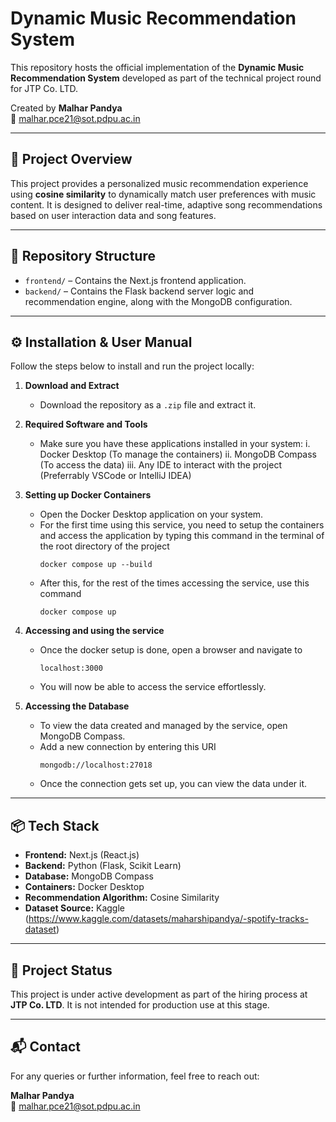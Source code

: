 # Dynamic Music Recommendation System

This repository hosts the official implementation of the **Dynamic Music Recommendation System** developed as part of the technical project round for JTP Co. LTD.

Created by **Malhar Pandya**  
📧 malhar.pce21@sot.pdpu.ac.in

---

## 📌 Project Overview

This project provides a personalized music recommendation experience using **cosine similarity** to dynamically match user preferences with music content. It is designed to deliver real-time, adaptive song recommendations based on user interaction data and song features.

---

## 📁 Repository Structure

- `frontend/` – Contains the Next.js frontend application.
- `backend/` – Contains the Flask backend server logic and recommendation engine, along with the MongoDB configuration.

---

## ⚙️ Installation & User Manual

Follow the steps below to install and run the project locally:

1. **Download and Extract**
   - Download the repository as a `.zip` file and extract it.

2. **Required Software and Tools**
   - Make sure you have these applications installed in your system:
     i.   Docker Desktop (To manage the containers)
     ii.  MongoDB Compass (To access the data)
     iii. Any IDE to interact with the project (Preferrably VSCode or IntelliJ IDEA)

3. **Setting up Docker Containers**
   - Open the Docker Desktop application on your system.
   - For the first time using this service, you need to setup the containers and access the application by typing this command in the terminal of the root directory of the project
     ```
     docker compose up --build
     ```
   - After this, for the rest of the times accessing the service, use this command
     ```
     docker compose up
     ```

4. **Accessing and using the service**
   - Once the docker setup is done, open a browser and navigate to
     ```
     localhost:3000
     ```
   - You will now be able to access the service effortlessly.

5. **Accessing the Database**
   - To view the data created and managed by the service, open MongoDB Compass.
   - Add a new connection by entering this URI
     ```
     mongodb://localhost:27018
     ```
   - Once the connection gets set up, you can view the data under it.

---

## 📦 Tech Stack

- **Frontend:** Next.js (React.js)
- **Backend:** Python (Flask, Scikit Learn)
- **Database:** MongoDB Compass
- **Containers:** Docker Desktop
- **Recommendation Algorithm:** Cosine Similarity
- **Dataset Source:** Kaggle (https://www.kaggle.com/datasets/maharshipandya/-spotify-tracks-dataset)

---

## 🚧 Project Status

This project is under active development as part of the hiring process at **JTP Co. LTD**. It is not intended for production use at this stage.

---

## 📬 Contact

For any queries or further information, feel free to reach out:

**Malhar Pandya**  
📧 malhar.pce21@sot.pdpu.ac.in
